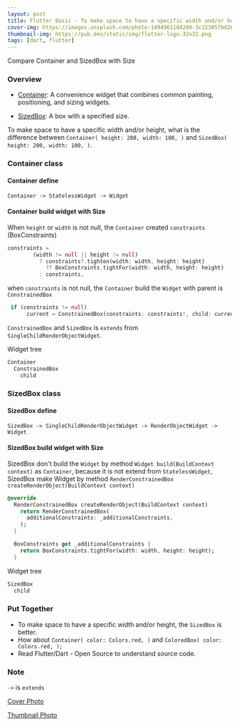 ```yaml
---
layout: post
title: Flutter Basic - To make space to have a specific width and/or height, what is the difference between Container and SizedBox
cover-img: https://images.unsplash.com/photo-1494961104209-3c223057bd26
thumbnail-img: https://pub.dev/static/img/flutter-logo-32x32.png
tags: [dart, flutter]
---
```


Compare Container and SizedBox with Size

### Overview

- [Container](https://api.flutter.dev/flutter/widgets/Container-class.html): A convenience widget that combines common painting, positioning, and sizing widgets.

- [SizedBox](https://api.flutter.dev/flutter/widgets/SizedBox-class.html): A box with a specified size.


To make space to have a specific width and/or height, what is the difference between
`Container( height: 200, width: 100, )` and `SizedBox( height: 200, width: 100, )`.

### Container class

#### Container define

`Container -> StatelessWidget -> Widget
`
#### Container build widget with Size

When `height` or  `width` is not null, the `Container` created  `constraints` (BoxConstraints)

```dart
constraints =
        (width != null || height != null)
          ? constraints?.tighten(width: width, height: height)
            ?? BoxConstraints.tightFor(width: width, height: height)
          : constraints,
```

when `constraints` is not null, the `Container` build the `Widget` with parent is `ConstrainedBox`

```dart
 if (constraints != null)
      current = ConstrainedBox(constraints: constraints!, child: current);
```
`ConstrainedBox` and  `SizedBox` is `extends` from `SingleChildRenderObjectWidget`.

Widget tree 
```dart
Container
  ConstrainedBox
    child
```

### SizedBox class 


#### SizedBox define

`SizedBox -> SingleChildRenderObjectWidget -> RenderObjectWidget -> Widget
`
#### SizedBox build widget with Size

SizedBox don't build the `Widget` by method `Widget build(BuildContext context)`  as `Container`,
because it is not extend from `StatelessWidget`, 
SizedBox make Widget by method `RenderConstrainedBox createRenderObject(BuildContext context)` 

```dart
@override
  RenderConstrainedBox createRenderObject(BuildContext context)
    return RenderConstrainedBox(
      additionalConstraints: _additionalConstraints,
    );
  }

  BoxConstraints get _additionalConstraints {
    return BoxConstraints.tightFor(width: width, height: height);
  }
```

Widget tree 
```dart
SizedBox
  child
```


### Put Together
- To make space to have a specific width and/or height, the `SizedBox` is better.
- How about `Container( color: Colors.red, )` and  `ColoredBox( color: Colors.red, );`
- Read Flutter/Dart - Open Source to understand source code.

### Note

`->` is `extends`

[Cover Photo](https://unsplash.com/photos/uBe2mknURG4)

[Thumbnail Photo](https://pub.dev/static/img/flutter-logo-32x32.png)
